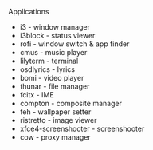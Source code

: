 Applications
- i3 - window manager  
- i3block - status viewer  
- rofi - window switch & app finder  
- cmus - music player  
- lilyterm - terminal  
- osdlyrics - lyrics  
- bomi - video player  
- thunar - file manager  
- fcitx - IME  
- compton - composite manager  
- feh - wallpaper setter  
- ristretto - image viewer  
- xfce4-screenshooter - screenshooter  
- cow - proxy manager  
